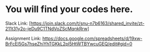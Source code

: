 # You will find your codes here.

Slack Link: [https://join.slack.com/t/snu-n7b6163/shared_invite/zt-211t31y2o-jeDu9C1TNdVoZScMqnkRrw]

Assignment Link:   https://docs.google.com/spreadsheets/d/19xw-BrFcEl5Gs7hseZhiYhTGKkL2pl5HtWTBYwcuGEQ/edit#gid=0 

